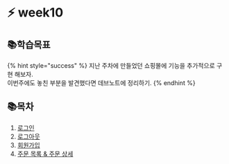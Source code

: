 # ⚡ week10

## 📚학습목표

{% hint style="success" %}
지난 주차에 만들었던 쇼핑몰에 기능을 추가적으로 구현 해보자. \
이번주에도 놓친 부분을 발견했다면 데브노트에 정리하기.
{% endhint %}

## 📚목차

1. [로그인](1..md)
2. [로그아웃](2..md)
3. [회원가입](3..md)
4. [주문 목록 & 주문 상세](4.-and.md)
